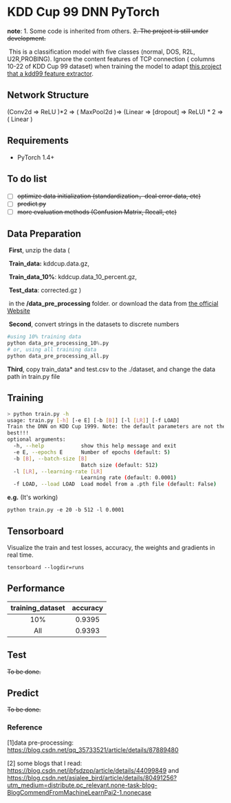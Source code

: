 # KDD Cup 99 DNN PyTorch

**note**: 1. Some code is inherited from others. ~~2. The project is still under development.~~

​	This is a classification model with five classes (normal, DOS, R2L, U2R,PROBING).  Ignore the content features of TCP connection ( columns 10-22 of KDD Cup 99 dataset)  when training the model to adapt [this project that a kdd99 feature extractor](https://github.com/AI-IDS/kdd99_feature_extractor).

## Network Structure

(Conv2d => ReLU )*2   => ( MaxPool2d )=> (Linear => [dropout] => ReLU) * 2 => ( Linear )

## Requirements

* PyTorch 1.4+

<h2 id="Performance">To do list</h2>

- [ ] ~~optimize data initialization (standardization，deal error data, etc)~~
- [ ] ~~predict.py~~
- [ ] ~~more evaluation methods (Confusion Matrix, Recall, etc)~~

## Data Preparation

​	**First**,  unzip the data (

​			**Train_data:** kddcup.data.gz,

​			**Train_data_10%**: kddcup.data_10_percent.gz,

​			**Test_data**:  corrected.gz )

​		in the **/data_pre_processing** folder. or download the data from [the official Website ](http://kdd.ics.uci.edu/databases/kddcup99/kddcup99.html)  

​	**Second**,  convert strings in the datasets to discrete numbers

```python
#using 10% training data
python data_pre_processing_10%.py
# or, using all training data
python data_pre_processing_all.py
```

**Third**, copy train_data* and test.csv to the ./dataset, and change the data path in train.py file


## Training

```bash
> python train.py -h
usage: train.py [-h] [-e E] [-b [B]] [-l [LR]] [-f LOAD]
Train the DNN on KDD Cup 1999. Note: the default parameters are not the
best!!!
optional arguments:
  -h, --help            show this help message and exit
  -e E, --epochs E      Number of epochs (default: 5)
  -b [B], --batch-size [B]
                        Batch size (default: 512)
  -l [LR], --learning-rate [LR]
                        Learning rate (default: 0.0001)
  -f LOAD, --load LOAD  Load model from a .pth file (default: False)
```

**e.g.** (It's working)

```shell script
python train.py -e 20 -b 512 -l 0.0001
```

## Tensorboard

Visualize the train and test losses, accuracy,  the weights and gradients in real time.

```shell
tensorboard --logdir=runs
```

<h2 id="Performance">Performance</h2>

| training_dataset | accuracy |
| :--------------: | :------: |
|       10%        |  0.9395  |
|       All        |  0.9393  |

## Test

~~To be done.~~

## Predict 

~~To be done.~~

### Reference

[1]data pre-processing: https://blog.csdn.net/qq_35733521/article/details/87889480

[2] some blogs that I read:  https://blog.csdn.net/jbfsdzpp/article/details/44099849  and     https://blog.csdn.net/asialee_bird/article/details/80491256?utm_medium=distribute.pc_relevant.none-task-blog-BlogCommendFromMachineLearnPai2-1.nonecase



